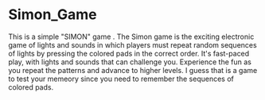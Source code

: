 # Simon_Game
This is a simple "SIMON" game .
The Simon game is the exciting electronic game of lights and sounds in which players must repeat random sequences of lights by pressing the colored pads in the correct order.
It's fast-paced play, with lights and sounds that can challenge you.
Experience the fun as you repeat the patterns and advance to higher levels.
I guess that is a game to test your memeory since you need to remember the sequences of colored pads.
